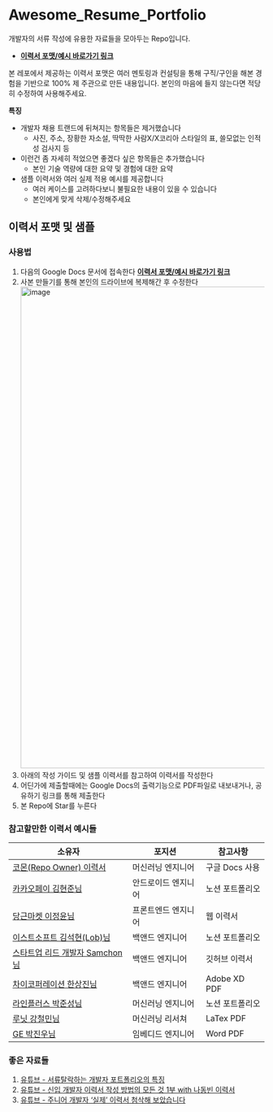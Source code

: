 # Awesome_Resume_Portfolio
개발자의 서류 작성에 유용한 자료들을 모아두는 Repo입니다.
- [**이력서 포맷/예시 바로가기 링크**](https://docs.google.com/document/d/1Y2Y7-DWO-0F68nsUxB-ObYbXTdQgBHu-Fw48yTYG6R0/edit?usp=sharing)

본 레포에서 제공하는 이력서 포맷은 여러 멘토링과 컨설팅을 통해 구직/구인을 해본 경험을 기반으로 100% 제 주관으로 만든 내용입니다. 본인의 마음에 들지 않는다면 적당히 수정하여 사용해주세요.

**특징**
- 개발자 채용 트랜드에 뒤쳐지는 항목들은 제거했습니다
    - 사진, 주소, 장황한 자소설, 딱딱한 사람X/X코리아 스타일의 표, 쓸모없는 인적성 검사지 등
- 이런건 좀 자세히 적었으면 좋겠다 싶은 항목들은 추가했습니다
    - 본인 기술 역량에 대한 요약 및 경험에 대한 요약
- 샘플 이력서와 여러 실제 적용 예시를 제공합니다
    - 여러 케이스를 고려하다보니 불필요한 내용이 있을 수 있습니다
    - 본인에게 맞게 삭제/수정해주세요

## 이력서 포맷 및 샘플

### 사용법
1. 다음의 Google Docs 문서에 접속한다 [**이력서 포맷/예시 바로가기 링크**](https://docs.google.com/document/d/1Y2Y7-DWO-0F68nsUxB-ObYbXTdQgBHu-Fw48yTYG6R0/edit?usp=sharing)
2. 사본 만들기를 통해 본인의 드라이브에 복제해간 후 수정한다  <img width="948" alt="image" src="https://user-images.githubusercontent.com/7837143/154478978-bd755bfe-3250-4c58-a6d6-c9f3b22e75a4.png">
3. 아래의 작성 가이드 및 샘플 이력서를 참고하여 이력서를 작성한다
4. 어딘가에 제출할때에는 Google Docs의 출력기능으로 PDF파일로 내보내거나, 공유하기 링크를 통해 제출한다
5. 본 Repo에 Star를 누른다


### 참고할만한 이력서 예시들
| 소유자  | 포지션 | 참고사항 |
| ------------- | ------------- | ------------- |
| [코몬(Repo Owner) 이력서](http://dongyi.kim) | 머신러닝 엔지니어 | 구글 Docs 사용 |
| [카카오페이 김현준님](https://www.youtube.com/watch?v=8xvYz0ldfEI) | 안드로이드 엔지니어 | 노션 포트폴리오 |
| [당근마켓 이정윤님](https://promm.dev/about/) | 프론트엔드 엔지니어 | 웹 이력서 |
| [이스트소프트 김석현(Lob)님](https://www.notion.so/Back-end-Developer-Lob-e51c02b15e89401abe00604d95d4846d) | 백앤드 엔지니어 | 노션 포트폴리오 |
| [스타트업 리드 개발자 Samchon님](https://github.com/samchon/resume) | 백앤드 엔지니어 | 깃허브 이력서 |
| [차이코퍼레이션 한상진님](https://github.com/ltnscp9028/Awesome_Resume_Portfolio/files/8951089/y0on2q_resume_rc3_mark.pdf) | 백앤드 엔지니어 | Adobe XD PDF |
| [라인플러스 박준성님](https://writtic.me) | 머신러닝 엔지니어 | 노션 포트폴리오 |
| [루닛 강철민님](https://github.com/codingmonster-tv/Awesome_Resume_Portfolio/files/8949609/Cholmin.Kang_CV_Final.pdf) | 머신러닝 리서쳐 | LaTex PDF |
| [GE 박진우님](https://github.com/codingmonster-tv/Awesome_Resume_Portfolio/files/8950899/Resume-Jinwoo-2022.mid_Descrete.pdf) | 임베디드 엔지니어 | Word PDF |


### 좋은 자료들
1. [유튜브 - 서류탈락하는 개발자 포트폴리오의 특징](https://www.youtube.com/watch?v=PJGsPohDuoA)
2. [유튜브 - 신입 개발자 이력서 작성 방법의 모든 것 1부 with 나동빈 이력서](https://www.youtube.com/watch?v=qeFJ6UwjxmU)
3. [유튜브 - 주니어 개발자 ‘실제’ 이력서 첨삭해 보았습니다](https://www.youtube.com/watch?v=1bcmmc2rTBE)
